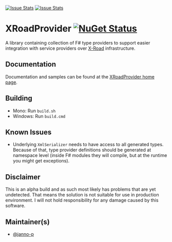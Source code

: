 [![Issue Stats](http://issuestats.com/github/janno-p/XRoadProvider/badge/issue)](http://issuestats.com/github/janno-p/XRoadProvider)
[![Issue Stats](http://issuestats.com/github/janno-p/XRoadProvider/badge/pr)](http://issuestats.com/github/janno-p/XRoadProvider)

# XRoadProvider [![NuGet Status](http://img.shields.io/nuget/v/XRoadProvider.svg?style=flat)](https://www.nuget.org/packages/XRoadProvider/)

A library containing collection of F# type providers to support easier integration with service providers over
[X-Road](http://x-road.eu) infrastructure.

## Documentation

Documentation and samples can be found at the [XRoadProvider home page](http://janno-p.github.com/XRoadProvider/).

## Building

* Mono: Run `build.sh`
* Windows: Run `build.cmd`

## Known Issues

* Underlying `XmlSerializer` needs to have access to all generated types. Because of that, type provider definitions should
  be generated at namespace level (inside F# modules they will compile, but at the runtime you might get exceptions).

## Disclaimer

This is an alpha build and as such most likely has problems that are yet undetected. That means the solution is not suitable
for use in production environment. I will not hold responsibility for any damage caused by this software.

## Maintainer(s)

* [@janno-p](https://github.com/janno-p)

